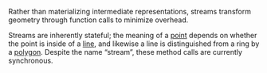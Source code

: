 Rather than materializing intermediate representations, streams transform geometry through function calls to minimize overhead.

Streams are inherently stateful; the meaning of a [point](https://pub.dev/documentation/d4_geo/latest/d4_geo/GeoStream/point.html) depends on whether the point is inside of a [line](https://pub.dev/documentation/d4_geo/latest/d4_geo/GeoStream/line.html), and likewise a line is distinguished from a ring by a [polygon](https://pub.dev/documentation/d4_geo/latest/d4_geo/GeoStream/polygonStart.html). Despite the name “stream”, these method calls are currently synchronous.